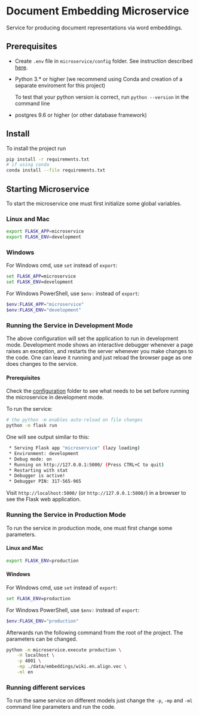 # Document Embedding Microservice
Service for producing document representations via word embeddings.

## Prerequisites

- Create `.env` file in `microservice/config` folder. See instruction described [here](./microservice/config/).

- Python 3.* or higher (we recommend using Conda and creation of a separate enviroment for this project)

    To test that your python version is correct, run `python --version` in the command line

- postgres 9.6 or higher (or other database framework)

## Install

To install the project run

```bash
pip install -r requirements.txt
# if using conda
conda install --file requirements.txt
```

## Starting Microservice

To start the microservice one must first initialize some global variables.

### Linux and Mac

```bash
export FLASK_APP=microservice
export FLASK_ENV=development
```

### Windows

For Windows cmd, use `set` instead of `export`:

```cmd
set FLASK_APP=microservice
set FLASK_ENV=development
```

For Windows PowerShell, use `$env:` instead of `export`:

```PowerShell
$env:FLASK_APP="microservice"
$env:FLASK_ENV="development"
```

### Running the Service in Development Mode
The above configuration will set the application to run in development mode.
Development mode shows an interactive debugger whenever a page raises an exception,
and restarts the server whenever you make changes to the code.
One can leave it running and just reload the browser page as one does changes to the service.

#### Prerequisites
Check the [configuration](./microservice/config/) folder to see what needs to be set before running the microservice
in development mode.


To run the service:
```bash
# the python -m enables auto-reload on file changes
python -m flask run
```

One will see output similar to this:

```bash
 * Serving Flask app "microservice" (lazy loading)
 * Environment: development
 * Debug mode: on
 * Running on http://127.0.0.1:5000/ (Press CTRL+C to quit)
 * Restarting with stat
 * Debugger is active!
 * Debugger PIN: 317-565-965
```
Visit `http://localhost:5000/` (or `http://127.0.0.1:5000/`) in a browser to see the Flask web
application.


### Running the Service in Production Mode

To run the service in production mode, one must first change some parameters.

#### Linux and Mac

```bash
export FLASK_ENV=production
```

#### Windows

For Windows cmd, use `set` instead of `export`:

```cmd
set FLASK_ENV=production
```

For Windows PowerShell, use `$env:` instead of `export`:

```PowerShell
$env:FLASK_ENV="production"
```

Afterwards run the following command from the root of the project. The parameters
can be changed.

```bash
python -m microservice.execute production \
    -H localhost \
    -p 4001 \
    -mp ./data/embeddings/wiki.en.align.vec \
    -ml en
```

### Running different services

To run the same service on different models just change the `-p`, `-mp` and `-ml`
command line parameters and run the code.